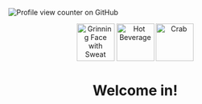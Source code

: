 ![Profile view counter on GitHub](https://komarev.com/ghpvc/?username=Brasilius)
<div id="header" align="center">
  <img src="https://raw.githubusercontent.com/Tarikul-Islam-Anik/Animated-Fluent-Emojis/master/Emojis/Smilies/Grinning%20Face%20with%20Sweat.png" alt="Grinning Face with Sweat" width="75" height="75" />
  <img src="https://raw.githubusercontent.com/Tarikul-Islam-Anik/Animated-Fluent-Emojis/master/Emojis/Food/Hot%20Beverage.png" alt="Hot Beverage" width="75" height="75" />
  <img src="https://raw.githubusercontent.com/Tarikul-Islam-Anik/Animated-Fluent-Emojis/master/Emojis/Food/Crab.png" alt="Crab" width="75" height=" s75" />
</div>
<h1 align = "center">
Welcome in!
</h1>